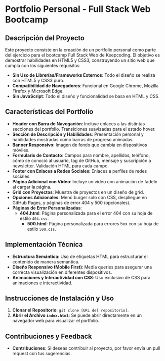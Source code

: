 # Portfolio Personal - Full Stack Web Bootcamp

## Descripción del Proyecto

Este proyecto consiste en la creación de un portfolio personal como parte del ejercicio para el bootcamp Full Stack Web de Keepcoding. El objetivo es demostrar habilidades en HTML5 y CSS3, construyendo un sitio web que cumpla con los siguientes requisitos:

- **Sin Uso de Librerías/Frameworks Externos**: Todo el diseño se realiza con HTML5 y CSS3 puro.
- **Compatibilidad de Navegadores**: Funcional en Google Chrome, Mozilla Firefox y Microsoft Edge.
- **Sin JavaScript**: Todo el diseño y funcionalidad se basa en HTML y CSS.

## Características del Portfolio

- **Header con Barra de Navegación**: Incluye enlaces a las distintas secciones del portfolio. Transiciones suavizadas para el estado hover.
- **Sección de Descripción y Habilidades**: Presentación personal y habilidades mostradas como barras de progreso animadas.
- **Banner Responsivo**: Imagen de fondo que cambia en dispositivos móviles.
- **Formulario de Contacto**: Campos para nombre, apellidos, teléfono, cómo se conoció al usuario, tag de GitHub, mensaje y suscripción a newsletter. Validación HTML para cada campo.
- **Footer con Enlaces a Redes Sociales**: Enlaces a perfiles de redes sociales.
- **Página Adicional con Video**: Incluye un video con animación de fadeIn al cargar la página.
- **Grid con Proyectos**: Muestra de proyectos en un diseño de grid.
- **Opciones Adicionales**: Menú burger solo con CSS, despliegue en GitHub Pages, y páginas de error 404 y 500 (opcionales).
- **Páginas de Error Personalizadas**:
  - **404.html**: Página personalizada para el error 404 con su hoja de estilo `404.css`.
    - **500.html**: Página personalizada para errores 5xx con su hoja de estilo `500.css`.
    
## Implementación Técnica

- **Estructura Semántica**: Uso de etiquetas HTML para estructurar el contenido de manera semántica.
- **Diseño Responsivo (Mobile First)**: Media queries para asegurar una correcta visualización en diferentes dispositivos.
- **Animaciones y Interactividad con CSS**: Uso exclusivo de CSS para animaciones e interactividad.

## Instrucciones de Instalación y Uso

1. **Clonar el Repositorio**: `git clone [URL del repositorio]`.
2. **Abrir el Archivo `index.html`**: Se puede abrir directamente en un navegador web para visualizar el portfolio.

## Contribuciones y Feedback

- **Contribuciones**: Si deseas contribuir al proyecto, por favor envía un pull request con tus sugerencias.